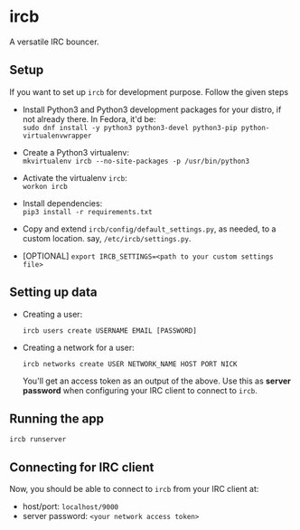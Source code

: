 
# ircb

A versatile IRC bouncer.


## Setup

If you want to set up `ircb` for development purpose. Follow the given steps

- Install Python3 and Python3 development packages for your distro, if not already there. In Fedora, it'd be:  
``sudo dnf install -y python3 python3-devel python3-pip python-virtualenvwrapper``

- Create a Python3 virtualenv:  
``mkvirtualenv ircb --no-site-packages -p /usr/bin/python3``

- Activate the virtualenv `ircb`:  
``workon ircb``

- Install dependencies:  
``pip3 install -r requirements.txt``

- Copy and extend ``ircb/config/default_settings.py``, as needed, to a custom location. say, ``/etc/ircb/settings.py``.
- [OPTIONAL] ``export IRCB_SETTINGS=<path to your custom settings file>``

## Setting up data
- Creating a user:
  ```
  ircb users create USERNAME EMAIL [PASSWORD]
  ```

- Creating a network for a user:
  ```
  ircb networks create USER NETWORK_NAME HOST PORT NICK
  ```
  You'll get an access token as an output of the above. Use this as
  **server password** when configuring your IRC client to connect to ``ircb``.

## Running the app

```
ircb runserver
```

## Connecting for IRC client

Now, you should be able to connect to ``ircb`` from your IRC client at:
- host/port: ``localhost/9000``
- server password: ``<your network access token>``
